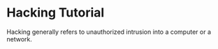 # Hacking Tutorial

Hacking generally refers to unauthorized intrusion into a computer or a network. 
